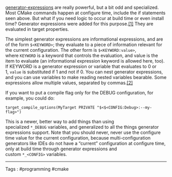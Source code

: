 [generator-expressions](https://cmake.org/cmake/help/latest/manual/cmake-generator-expressions.7.html) are really powerful, but a bit odd and specialized. Most CMake commands happen at configure time, include the if statements seen above. But what if you need logic to occur at build time or even install time? Generator expressions were added for this purpose.[[1]](https://cliutils.gitlab.io/modern-cmake/chapters/basics/functions.html#id3) They are evaluated in target properties.

The simplest generator expressions are informational expressions, and are of the form `$<KEYWORD>`; they evaluate to a piece of information relevant for the current configuration. The other form is `$<KEYWORD:value>`, where `KEYWORD` is a keyword that controls the evaluation, and value is the item to evaluate (an informational expression keyword is allowed here, too). If KEYWORD is a generator expression or variable that evaluates to 0 or 1, `value` is substituted if 1 and not if 0. You can nest generator expressions, and you can use variables to make reading nested variables bearable. Some expressions allow multiple values, separated by commas.[[2]](https://cliutils.gitlab.io/modern-cmake/chapters/basics/functions.html#id4)

If you want to put a compile flag only for the DEBUG configuration, for example, you could do:

`target_compile_options(MyTarget PRIVATE "$<$<CONFIG:Debug>:--my-flag>")`

This is a newer, better way to add things than using specialized `*_DEBUG` variables, and generalized to all the things generator expressions support. Note that you should never, never use the configure time value for the current configuration, because multi-configuration generators like IDEs do not have a “current” configuration at configure time, only at build time through generator expressions and custom `*_<CONFIG>` variables.
___
Tags : #programming #cmake
